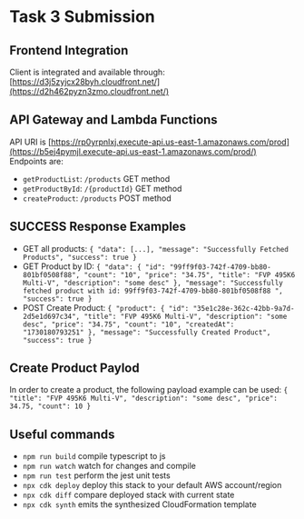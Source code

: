 # Task 3 Submission

## Frontend Integration
Client is integrated and available through: [https://d3j5zyjcx28byh.cloudfront.net/](https://d2h462pyzn3zmo.cloudfront.net/)

## API Gateway and Lambda Functions
API URI is [https://rp0yrpnlxj.execute-api.us-east-1.amazonaws.com/prod](https://b5ej4pymjl.execute-api.us-east-1.amazonaws.com/prod/)
Endpoints are:
- `getProductList`: `/products` GET method
- `getProductById`: `/{productId}` GET method
- `createProduct`: `/products` POST method

## SUCCESS Response Examples
  - GET all products:
    `{
      "data": [...],
      "message": "Successfully Fetched Products",
      "success": true
    }`
  - GET Product by ID:
    `{
        "data": {
            "id": "99ff9f03-742f-4709-bb80-801bf0508f88",
            "count": "10",
            "price": "34.75",
            "title": "FVP 495K6 Multi-V",
            "description": "some desc"
        },
        "message": "Successfully fetched product with id: 99ff9f03-742f-4709-bb80-801bf0508f88 ",
        "success": true
    }`
  - POST Create Product:
    `{
        "product": {
            "id": "35e1c28e-362c-42bb-9a7d-2d5e1d697c34",
            "title": "FVP 495K6 Multi-V",
            "description": "some desc",
            "price": "34.75",
            "count": "10",
            "createdAt": "1730180793251"
        },
        "message": "Successfully Created Product",
        "success": true
    }`

## Create Product Paylod
In order to create a product, the following payload example can be used:
`
{
    "title": "FVP 495K6 Multi-V",
    "description": "some desc",
    "price": 34.75,
    "count": 10
}
`

## Useful commands

* `npm run build`   compile typescript to js
* `npm run watch`   watch for changes and compile
* `npm run test`    perform the jest unit tests
* `npx cdk deploy`  deploy this stack to your default AWS account/region
* `npx cdk diff`    compare deployed stack with current state
* `npx cdk synth`   emits the synthesized CloudFormation template
